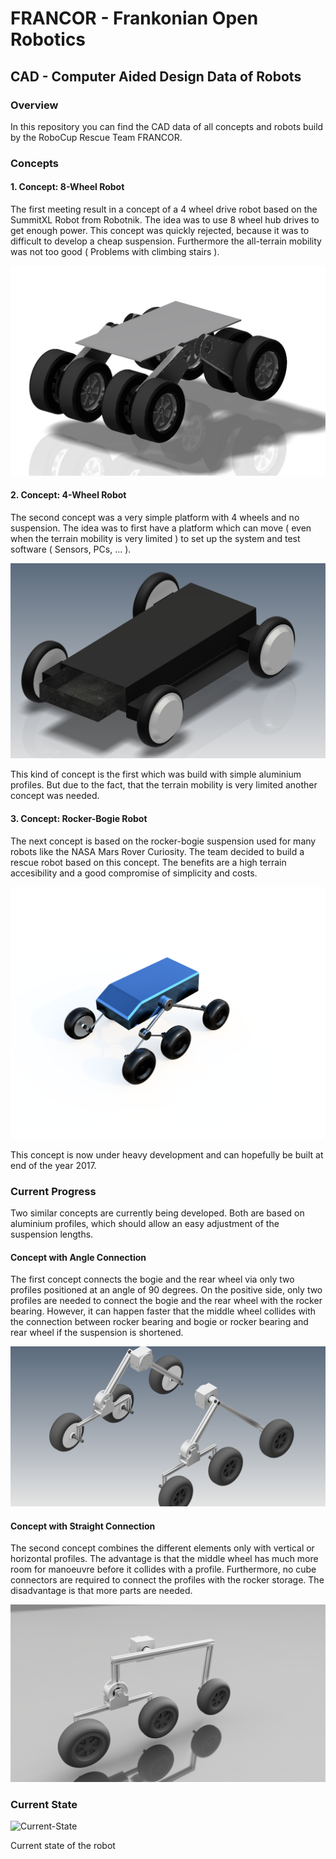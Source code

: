<h1>FRANCOR - Frankonian Open Robotics</h1>
<h2>CAD - Computer Aided Design Data of Robots</h2>

<h3>Overview</h3>
In this repository you can find the CAD data of all concepts and robots build
by the RoboCup Rescue Team FRANCOR.

<h3>Concepts</h3>

<h4>1. Concept: 8-Wheel Robot</h4>

The first meeting result in a concept of a 4 wheel drive robot based on the SummitXL Robot from Robotnik. The idea was to use 8 wheel hub drives to get enough power. This concept was quickly rejected, because it was to difficult to develop a cheap suspension. Furthermore the all-terrain mobility was not too good ( Problems with climbing stairs ).

![Concept-8Wheel](00-Docs/Pictures/00-01-Concept-4Wheel.jpg)

<h4>2. Concept: 4-Wheel Robot</h4>

The second concept was a very simple platform with 4 wheels and no suspension. The idea was to first have a platform which can move ( even when the terrain mobility is very limited ) to set up the system and test software ( Sensors, PCs, ... ).


![Concept-4Wheel](00-Docs/Pictures/00-02-Concept-4Wheel-Simple.jpg)

This kind of concept is the first which was build with simple aluminium profiles. But due to the fact, that the terrain mobility is very limited another concept was needed.

<h4>3. Concept: Rocker-Bogie Robot</h4>

The next concept is based on the rocker-bogie suspension used for many robots like the NASA Mars Rover Curiosity. The team decided to build a rescue robot based on this concept.
The benefits are a high terrain accesibility and a good compromise of simplicity and costs.

![Concept-Rocker-Bogie](00-Docs/Pictures/00-03-Concept-Rocker-Bogie.png)

This concept is now under heavy development and can hopefully be built at end of the year 2017.

<h3>Current Progress</h3>

Two similar concepts are currently being developed. Both are based on aluminium profiles, which should allow an easy adjustment of the suspension lengths.

<h4>Concept with Angle Connection</h4>

The first concept connects the bogie and the rear wheel via only two profiles positioned at an angle of 90 degrees.
On the positive side, only two profiles are needed to connect the bogie and the rear wheel with the rocker bearing. However, it can happen faster that the middle wheel collides with the connection between rocker bearing and bogie or rocker bearing and rear wheel if the suspension is shortened.

![Concept-Rocker-Bogie-Angle](00-Docs/Pictures/2017-12-10-Concept-Rocker-Bogie-01.png)

<h4>Concept with Straight Connection</h4>

The second concept combines the different elements only with vertical or horizontal profiles. The advantage is that the middle wheel has much more room for manoeuvre before it collides with a profile. Furthermore, no cube connectors are required to connect the profiles with the rocker storage. The disadvantage is that more parts are needed.

![Concept-Rocker-Bogie-Straight](00-Docs/Pictures/2017-12-10-Concept-Rocker-Bogie-02.png)

<h3>Current State</h3>

![Current-State](00-Docs/Pictures/2017-12-16-Rocker-Bogie-01.png)

Current state of the robot 
